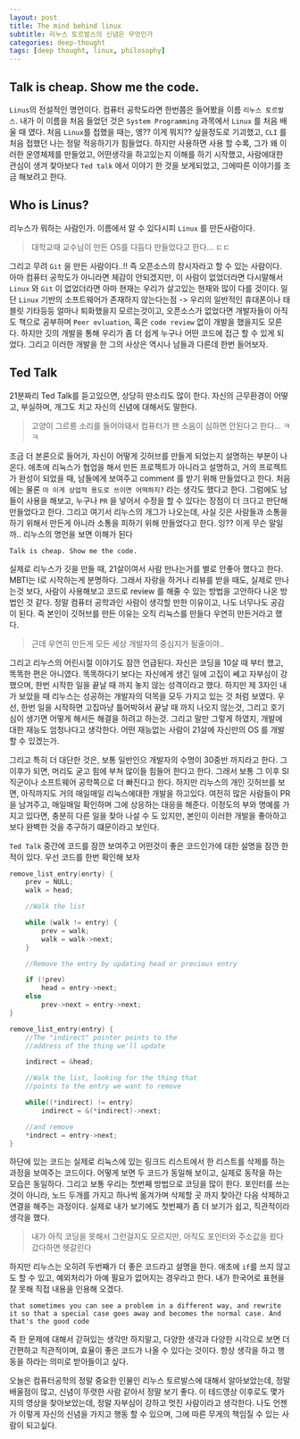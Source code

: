 ```yaml
---
layout: post
title: The mind behind linux
subtitle: 리누스 토르발스의 신념은 무엇인가
categories: deep-thought
tags: [deep thought, linux, philosophy]
---
```


## Talk is cheap. Show me the code.

`Linus`의 전설적인 명언이다. 컴퓨터 공학도라면 한번쯤은 들어봤을 이름 `리누스 토르발스`. 내가 이 이름을 처음 들었던 것은 `System Programming` 과목에서 `Linux` 를 처음 배울 때 였다. 처음 `Linux`를 접했을 때는, 엥?? 이게 뭐지?? 싶을정도로 기괴했고, `CLI` 를 처음 접했던 나는 정말 적응하기가 힘들었다. 하지만 사용하면 사용 할 수록, 그가 왜 이러한 운영체제를 만들었고, 어떤생각을 하고있는지 이해를 하기 시작했고, 사람에대한 관심이 생겨 찾아보다 `Ted talk` 에서 이야기 한 것을 보게되었고, 그에따른 이야기를 조금 해보려고 한다.

## Who is Linus?

리누스가 뭐하는 사람인가. 이름에서 알 수 있다시피 `Linux` 를 만든사람이다.

> 대학교때 교수님이 만든 OS를 다듬다 만들었다고 한다... ㄷㄷ

그리고 무려 `Git` 을 만든 사람이다..!! 즉 오픈소스의 창시자라고 할 수 있는 사람이다. 아마 컴퓨터 공학도가 아니라면 체감이 안되겠지만, 이 사람이 없었더라면 다시말해서 `Linux` 와 `Git` 이 없었더라면 아마 현재는 우리가 살고있는 현재와 많이 다를 것이다. 일단 `Linux` 기반의 소프트웨어가 존재하지 않는다는점 -> 우리의 일반적인 휴대폰이나 태블릿 기타등등 얼마나 퇴화했을지 모르는것이고, 오픈소스가 없었다면 개발자들이 아직도 책으로 공부하며 `Peer evluation`, 혹은 `code review` 없이 개발을 했을지도 모른다. 하지만 깃의 개발을 통해 우리가 좀 더 쉽게 누구나 어떤 코드에 접근 할 수 있게 되었다. 그리고 이러한 개발을 한 그의 사상은 역시나 남들과 다른데 한번 들어보자.

## Ted Talk

21분짜리 Ted Talk를 듣고있으면, 상당히 딴소리도 많이 한다. 자신의 근무환경이 어떻고, 부실하며, 개그도 치고 자신의 신념에 대해서도 말한다.

> 고양이 그르릉 소리를 들어야돼서 컴퓨터가 팬 소음이 심하면 안된다고 한다... ㅋㅋ

조금 더 본론으로 들어가, 자신이 어떻게 깃허브를 만들게 되었는지 설명하는 부분이 나온다. 애초에 리눅스가 협업을 해서 만든 프로젝트가 아니라고 설명하고, 거의 프로젝트가 완성이 되었을 때, 남들에게 보여주고 comment 를 받기 위해 만들었다고 한다. 처음에는 물론 `아 이게 상업적 용도로 쓰이면 어떡하지?` 라는 생각도 했다고 한다. 그럼에도 남들이 사용을 해보고, 누구나 `PR` 을 넣어서 수정을 할 수 있다는 장점이 더 크다고 판단해 만들었다고 한다. 그리고 여기서 리누스의 개그가 나오는데, 사실 깃은 사람들과 소통을 하기 위해서 만든게 아니라 소통을 피하기 위해 만들었다고 한다. 잉?? 이게 무슨 말일까.. 리누스의 명언을 보면 이해가 된다

`Talk is cheap. Show me the code.`

실제로 리누스가 깃을 만들 때, 21살이여서 사람 만나는거를 별로 안좋아 했다고 한다. MBTI는 I로 시작하는게 분명하다. 그래서 자랑을 하거나 리뷰를 받을 때도, 실제로 만나는것 보다, 사람이 사용해보고 코드로 review 를 해줄 수 있는 방법을 고안하다 나온 방법인 것 같다. 정말 컴퓨터 공학과인 사람이 생각할 만한 이유이고, 나도 너무나도 공감이 된다. 즉 본인이 깃허브를 만든 이유는 오직 리눅스를 만들다 우연히 만든거라고 했다.

> 근데 우연히 만든게 모든 세상 개발자의 중심지가 될줄이야..

그리고 리누스의 어린시절 이야기도 잠깐 언급된다. 자신은 코딩을 10살 때 부터 했고, 똑똑한 편은 아니였다. 똑똑하다기 보다는 자신에게 생긴 일에 고집이 쎄고 자부심이 강했으며, 한번 시작한 일을 끝날 때 까지 놓지 않는 성격이라고 했다. 하지만 제 3자인 내가 보았을 때 리누스는 성공하는 개발자의 덕목을 모두 가지고 있는 것 처럼 보였다. 우선, 한번 일을 시작하면 고집마냥 틀어박혀서 끝날 때 까지 나오지 않는것, 그리고 호기심이 생기면 어떻게 해서든 해결을 하려고 하는것. 그리고 말만 그렇게 하였지, 개발에 대한 재능도 엄청나다고 생각한다. 어떤 재능없는 사람이 21살에 자신만의 OS 를 개발 할 수 있겠는가.

그리고 특히 더 대단한 것은, 보통 일반인으 개발자의 수명이 30중반 까지라고 한다. 그 이후가 되면, 머리도 굳고 힘에 부쳐 많이들 힘들어 한다고 한다. 그래서 보통 그 이후 SI 직군이나 소프트웨어 공학쪽으로 더 빠진다고 한다. 하지만 리누스의 개인 깃허브를 보면, 아직까지도 거의 매일매일 리눅스에대한 개발을 하고있다. 여전히 많은 사람들이 PR을 남겨주고, 매일매일 확인하며 그에 상응하는 대응을 해준다. 이정도의 부와 명예를 가지고 있다면, 충분히 다른 일을 찾아 나설 수 도 있지만, 본인이 이러한 개발을 좋아하고 보다 완벽한 것을 추구하기 떄문이라고 보인다.

`Ted Talk` 중간에 코드를 잠깐 보여주고 어떤것이 좋은 코드인가에 대한 설명을 잠깐 한 적이 있다. 우선 코드를 한번 확인해 보자

```C
remove_list_entry(enrty) {
	prev = NULL;
	walk = head;

	//Walk the list

	while (walk != entry) {
		prev = walk;
		walk = walk->next;
	}

	//Remove the entry by updating head or previous entry

	if (!prev)
		head = entry->next;
	else
		prev->next = entry->next;
}
```

```C
remove_list_entry(entry) {
	//The "indirect" pointer points to the
	//address of the thing we'll update

	indirect = &head;

	//Walk the list, looking for the thing that
	//points to the entry we want to remove

	while((*indirect) != entry)
		indirect = &(*indirect)->next;

	//and remove
	*indrect = entry->next;
}
```

하단에 있는 코드는 실제로 리눅스에 있는 링크드 리스트에서 한 리스트를 삭제를 하는 과정을 보여주는 코드이다. 어떻게 보면 두 코드가 동일해 보이고, 실제로 동작을 하는 모습은 동일하다. 그리고 보통 우리는 첫번째 방법으로 코딩을 많이 한다. 포인터를 쓰는것이 아니라, 노드 두개를 가지고 하나씩 옮겨가며 삭제할 곳 까지 찾아간 다음 삭제하고 연결을 해주는 과정이다. 실제로 내가 보기에도 첫번째가 좀 더 보기가 쉽고, 직관적이라 생각을 했다.

> 내가 아직 코딩을 못해서 그런걸지도 모르지만, 아직도 포인터와 주소값을 왔다갔다하면 헷갈린다

하지만 리누스는 오히려 두번째가 더 좋은 코드라고 설명을 한다. 애초에 `if`를 쓰지 않고도 할 수 있고, 예외처리가 아예 필요가 없어지는 경우라고 한다. 내가 한국어로 표현을 잘 못해 직접 내용을 인용해 오겠다.

`that sometimes you can see a problem in a different way, and rewrite it so that a special case goes away and becomes the normal case. And that's the good code`

즉 한 문제에 대해서 갇혀있는 생각만 하지말고, 다양한 생각과 다양한 시각으로 보면 더 간편하고 직관적이며, 효율이 좋은 코드가 나올 수 있다는 것이다.
항상 생각을 하고 행동을 하라는 의미로 받아들이고 싶다.

오늘은 컴퓨터공학의 정말 중요한 인물인 리누스 토르발스에 대해서 알아보았는데, 정말 배울점이 많고, 신념이 뚜렷한 사람 같아서 정말 보기 좋다. 이 테드영상 이후로도 몇가지의 영상을 찾아보았는데, 정말 자부심이 강하고 멋진 사람이라고 생각한다. 나도 언젠가 이렇게 자신의 신념을 가지고 행동 할 수 있으며, 그에 따른 무게의 책임질 수 있는 사람이 되고싶다.
